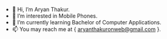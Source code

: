 - 👋 Hi, I’m Aryan Thakur.
- 👀 I’m interested in Mobile Phones.
- 🌱 I’m currently learning Bachelor of Computer Applications.
- 📫 You may reach me at { aryanthakuronweb@gmail.com }.

<!---
whoisario/whoisario is a ✨ special ✨ repository because its `README.md` (this file) appears on your GitHub profile.
You can click the Preview link to take a look at your changes.
--->
